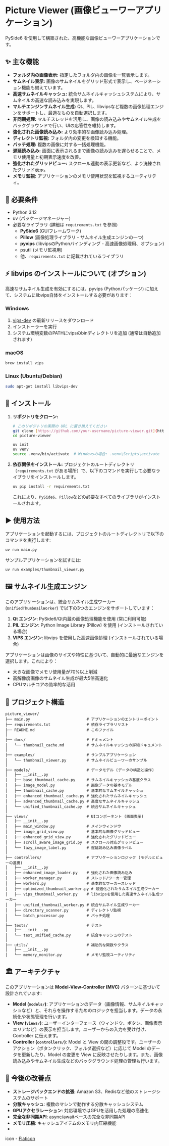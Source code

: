 # Picture Viewer (画像ビューワーアプリケーション)

PySide6 を使用して構築された、高機能な画像ビューワーアプリケーションです。

## ✨ 主な機能

- **フォルダ内の画像表示:** 指定したフォルダ内の画像を一覧表示します。
- **サムネイル表示:** 画像のサムネイルをグリッド形式で表示し、ページネーション機能も備えています。
- **高速サムネイルキャッシュ:** 統合サムネイルキャッシュシステムにより、サムネイルの高速な読み込みを実現します。
- **マルチエンジンサムネイル生成:** Qt、PIL、libvipsなど複数の画像処理エンジンをサポートし、最適なものを自動選択します。
- **非同期処理:** マルチスレッドを活用し、画像の読み込みやサムネイル生成をバックグラウンドで行い、UIの応答性を維持します。
- **強化された画像読み込み:** より効率的な画像読み込み処理。
- **ディレクトリ監視:** フォルダ内の変更を検知する機能。
- **バッチ処理:** 複数の画像に対する一括処理機能。
- **遅延読み込み:** 画面に表示されるまで画像の読み込みを遅らせることで、メモリ使用量と初期表示速度を改善。
- **強化されたグリッドビュー:** スクロール連動の表示更新など、より洗練されたグリッド表示。
- **メモリ監視:** アプリケーションのメモリ使用状況を監視するユーティリティ。

## 🔧 必要条件

- Python 3.12
- uv (パッケージマネージャー)
- 必要なライブラリ (詳細は `requirements.txt` を参照)
    - **PySide6** (GUIフレームワーク)
    - **Pillow** (画像処理ライブラリ - サムネイル生成エンジンの一つ)
    - **pyvips** (libvipsのPythonバインディング - 高速画像処理用、オプション)
    - psutil (メモリ監視用)
    - 他、`requirements.txt` に記載されているライブラリ

## ⚡ libvips のインストールについて (オプション)

高速なサムネイル生成を有効にするには、pyvips (Pythonパッケージ) に加えて、システムにlibvips自体をインストールする必要があります：

### Windows
1. [vips-dev](https://github.com/libvips/libvips/releases) の最新リリースをダウンロード
2. インストーラーを実行
3. システム環境変数のPATHにvipsのbinディレクトリを追加 (通常は自動追加されます)

### macOS
```bash
brew install vips
```

### Linux (Ubuntu/Debian)
```bash
sudo apt-get install libvips-dev
```

## 🚀 インストール

1.  **リポジトリをクローン:**
    ```bash
    # このリポジトリの実際の URL に置き換えてください
    git clone [https://github.com/your-username/picture-viewer.git](https://github.com/your-username/picture-viewer.git)
    cd picture-viewer

    uv init
    uv venv
    source .venv/bin/activate  # Windowsの場合: .venv\Scripts\activate
    ```

2.  **依存関係をインストール:**
    プロジェクトのルートディレクトリ（`requirements.txt` がある場所）で、以下のコマンドを実行して必要なライブラリをインストールします。
    ```bash
    uv pip install -r requirements.txt
    ```
    これにより、`PySide6`、`Pillow`などの必要なすべてのライブラリがインストールされます。

## ▶️ 使用方法

アプリケーションを起動するには、プロジェクトのルートディレクトリで以下のコマンドを実行します:

```bash
uv run main.py
```

サンプルアプリケーションを試すには:

```bash
uv run examples/thumbnail_viewer.py
```

## 🖼️ サムネイル生成エンジン

このアプリケーションは、統合サムネイル生成ワーカー (`UnifiedThumbnailWorker`) で以下の3つのエンジンをサポートしています：

1. **Qt エンジン**: PySide6/Qt内蔵の画像処理機能を使用 (常に利用可能)
2. **PIL エンジン**: Python Image Library (Pillow) を使用 (インストールされている場合)
3. **VIPS エンジン**: libvips を使用した高速画像処理 (インストールされている場合)

アプリケーションは画像のサイズや特性に基づいて、自動的に最適なエンジンを選択します。これにより：

- 大きな画像でメモリ使用量が70%以上削減
- 高解像度画像のサムネイル生成が最大5倍高速化
- CPUマルチコアの効率的な活用

## 📂 プロジェクト構造

```
picture_viewer/
├── main.py                         # アプリケーションのエントリーポイント
├── requirements.txt                # 依存ライブラリリスト
├── README.md                       # このファイル
│
├── docs/                           # ドキュメント
│   └── thumbnail_cache.md          # サムネイルキャッシュの詳細ドキュメント
│
├── examples/                       # サンプルアプリケーション
│   └── thumbnail_viewer.py         # サムネイルビューワーのサンプル
│
├── models/                         # データモデル (データの構造と操作)
│   ├── __init__.py
│   ├── base_thumbnail_cache.py     # サムネイルキャッシュの基底クラス
│   ├── image_model.py              # 画像データの基本モデル
│   ├── thumbnail_cache.py          # 基本的なサムネイルキャッシュ
│   ├── enhanced_thumbnail_cache.py # 強化されたサムネイルキャッシュ
│   ├── advanced_thumbnail_cache.py # 高度なサムネイルキャッシュ
│   └── unified_thumbnail_cache.py  # 統合サムネイルキャッシュ
│
├── views/                          # UIコンポーネント (画面表示)
│   ├── __init__.py
│   ├── main_window.py              # メインウィンドウ
│   ├── image_grid_view.py          # 基本的な画像グリッドビュー
│   ├── enhanced_grid_view.py       # 強化されたグリッドビュー
│   ├── scroll_aware_image_grid.py  # スクロール対応グリッドビュー
│   └── lazy_image_label.py         # 遅延読み込み画像ラベル
│
├── controllers/                    # アプリケーションロジック (モデルとビューの連携)
│   ├── __init__.py
│   ├── enhanced_image_loader.py    # 強化された画像読み込み
│   ├── worker_manager.py           # スレッド/ワーカー管理
│   ├── workers.py                  # 基本的なワーカースレッド
│   ├── optimized_thumbnail_worker.py # 最適化されたサムネイル生成ワーカー
│   ├── vips_thumbnail_worker.py    # libvipsを使用した高速サムネイル生成ワーカー
│   ├── unified_thumbnail_worker.py # 統合サムネイル生成ワーカー
│   ├── directory_scanner.py        # ディレクトリ監視
│   └── batch_processor.py          # バッチ処理
│
├── tests/                          # テスト
│   ├── __init__.py
│   └── test_unified_cache.py       # 統合キャッシュのテスト
│
├── utils/                          # 補助的な関数やクラス
│   ├── __init__.py
│   └── memory_monitor.py           # メモリ監視ユーティリティ
```

## 🏛️ アーキテクチャ

このアプリケーションは **Model-View-Controller (MVC)** パターンに基づいて設計されています:

- **Model (`models/`)**: アプリケーションのデータ（画像情報、サムネイルキャッシュなど）と、それらを操作するためのロジックを担当します。データの永続化や状態管理を行います。
- **View (`views/`)**: ユーザーインターフェース（ウィンドウ、ボタン、画像表示エリアなど）の表示を担当します。ユーザーからの入力を受け付け、Controller に伝えます。
- **Controller (`controllers/`)**: Model と View の間の調整役です。ユーザーのアクション（ボタンクリック、フォルダ選択など）に応じて Model のデータを更新したり、Model の変更を View に反映させたりします。また、画像読み込みやサムネイル生成などのバックグラウンド処理の管理も行います。

## 🔄 今後の改善点

- **ストレージバックエンドの拡張**: Amazon S3、Redisなど他のストレージシステムのサポート
- **分散キャッシュ**: 複数のマシンで動作する分散キャッシュシステム
- **GPUアクセラレーション**: 対応環境ではGPUを活用した処理の高速化
- **完全な非同期API**: async/awaitベースの完全な非同期API
- **メモリ圧縮**: キャッシュアイテムのメモリ内圧縮機能
- 



icon - [Flaticon](https://www.flaticon.com/uicons)	
